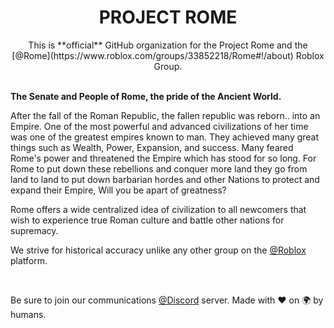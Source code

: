 <div align="center">
  <h1>PROJECT ROME</h1>
  This is **official** GitHub organization for the Project Rome and the [@Rome](https://www.roblox.com/groups/33852218/Rome#!/about) Roblox Group.
</div>

<br />

**The Senate and People of Rome, the pride of the Ancient World.**

After the fall of the Roman Republic, the fallen republic was reborn.. into an Empire. One of the most powerful and advanced civilizations of her time was one of the greatest empires known to man. They achieved many great things such as Wealth, Power, Expansion, and success. Many feared Rome's power and threatened the Empire which has stood for so long. For Rome to put down these rebellions and conquer more land they go from land to land to put down barbarian hordes and other Nations to protect and expand their Empire, Will you be apart of greatness?

Rome offers a wide centralized idea of civilization to all newcomers that wish to experience true Roman culture and battle other nations for supremacy.

We strive for historical accuracy unlike any other group on the [@Roblox](https://www.roblox.com/) platform.

<br />

Be sure to join our communications [@Discord](https://discord.com/invite/ysXkrGxhJZ) server.
Made with ❤️ on 🌍 by humans.
